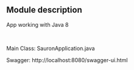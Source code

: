 ## Module description

<p>App working with Java 8</p>
<br>
<p>Main Class: SauronApplication.java</p>
<p>Swagger: http://localhost:8080/swagger-ui.html</p>
